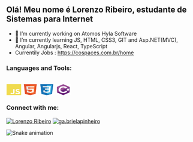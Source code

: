 ## Olá! Meu nome é Lorenzo Ribeiro, estudante de Sistemas para Internet

- 🔭 I’m currently working on Atomos Hyla Software
- 🌱 I’m currently learning JS, HTML, CSS3, GIT and Asp.NET(MVC), Angular, Angularjs, React, TypeScript
-  Currentily Jobs : https://cospaces.com.br/home
 <!--Languages Icons-->
 <h3 align="left">Languages and Tools:</h3>
<p align="left">
<div style="display: inline_block"><br>
  <img align="center" alt="Lore-Js" height="30" width="40" src="https://raw.githubusercontent.com/devicons/devicon/master/icons/javascript/javascript-plain.svg">
  <img align="center" alt="Lore-HTML" height="30" width="40" src="https://raw.githubusercontent.com/devicons/devicon/master/icons/html5/html5-original.svg">
  <img align="center" alt="Lore-CSS" height="30" width="40" src="https://raw.githubusercontent.com/devicons/devicon/master/icons/css3/css3-original.svg">
  <img align="center" alt="Lore-Csharp" height="30" width="40" src="https://raw.githubusercontent.com/devicons/devicon/master/icons/csharp/csharp-original.svg">
<div> 
</p>

<h3 align="left">Connect with me:</h3>
<p align="left">
<a href="https://www.linkedin.com/in/lorenzo-ribeiro/" target="blank"><img align="center" src="https://cdn.jsdelivr.net/npm/simple-icons@3.0.1/icons/linkedin.svg" alt="Lorenzo Ribeiro" height="30" width="40" /></a>
<a href="https://www.instagram.com/lorenzogribeiiro/" target="blank"><img align="center" src="https://cdn.jsdelivr.net/npm/simple-icons@3.0.1/icons/instagram.svg" alt="ga.brielapinheiro" height="30" width="40" /></a>
</p>

 ![Snake animation](https://github.com/LorenzoGRibeiro/LorenzoGRibeiro/blob/output/github-contribution-grid-snake.svg)
</div>
